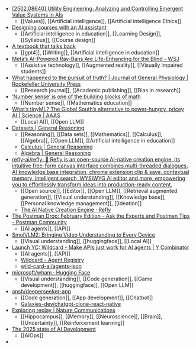 - [[2502.08640] Utility Engineering: Analyzing and Controlling Emergent Value Systems in AIs](https://arxiv.org/abs/2502.08640)
	- [[Values]], [[Artificial intelligence]], [[Artificial intelligence Ethics]]
- [Designing courses with an AI assistant](https://edunewsletter.openai.com/p/designing-courses-with-an-ai-assistant)
	- [[Artificial intelligence in education]], [[Learning Design]], [[Syllabus]], [[Course design]]
- [A textbook that talks back](https://edunewsletter.openai.com/p/teaching-with-chatgpt-interactive)
	- [[gpt4]], [[Writing]], [[Artificial intelligence in education]]
- [Meta’s AI-Powered Ray-Bans Are Life-Enhancing for the Blind - WSJ](https://www.wsj.com/tech/ai/metas-ai-powered-ray-bans-are-life-enhancing-for-the-blind-3ae38026?st=Ct8E8D)
	- [[Assistive technology]], [[Augmented reality]], [[Visually impaired students]]
- [What happened to the pursuit of truth? | Journal of General Physiology | Rockefeller University Press](https://rupress.org/jgp/article/156/11/e202413672/277037/What-happened-to-the-pursuit-of-truth-Pursuit-of)
	- [[Research journal]], [[Academic publishing]], [[Bias in research]]
- [‘Number sense’ is one of the building blocks of math](https://hechingerreport.org/the-building-blocks-of-math-students-need-to-excel/)
	- [[Number sense]], [[Mathematics education]]
- [What’s tinyML? The Global South’s alternative to power-hungry, pricey AI | Science | AAAS](https://www.science.org/content/article/what-s-tinyml-global-south-s-alternative-power-hungry-pricey-ai)
	- [[Local AI]], [[Open LLM]]
- [Datasets | General Reasoning](https://gr.inc/)
	- [[Reasoning]], [[Data sets]], [[Mathematics]], [[Calculus]], [[Algebra]], [[Open LLM]], [[Artificial intelligence in education]]
	- [Calculus | General Reasoning](https://gr.inc/task/calculus/)
	- [Algebra | General Reasoning](https://gr.inc/task/algebra/)
- [refly-ai/refly: 🎨 Refly is an open-source AI-native creation engine. Its intuitive free-form canvas interface combines multi-threaded dialogues, AI knowledge base integration, chrome extension clip & save, contextual memory, intelligent search, WYSIWYG AI editor and more, empowering you to effortlessly transform ideas into production-ready content.](https://github.com/refly-ai/refly)
	- [[Open source]], [[Editor]], [[Open LLM]], [[Retrieval augmented generation]], [[Visual understanding]], [[Knowledge base]], [[Personal knowledge management]], [[Ideation]]
	- [The AI Native Creation Engine · Refly](https://refly.ai/)
- [The Postman Drop: February Edition - Ask the Experts and Postman Tips - Postman Community](https://community.postman.com/t/the-postman-drop-february-edition/75663)
	- [[AI agents]], [[API]]
- [SmolVLM2: Bringing Video Understanding to Every Device](https://huggingface.co/blog/smolvlm2)
	- [[Visual understanding]], [[huggingface]], [[Local AI]]
- [Launch YC: Wildcard - Make APIs just work for AI agents | Y Combinator](https://www.ycombinator.com/launches/MrK-wildcard-make-apis-just-work-for-ai-agents)
	- [[AI agents]], [[API]]
	- [Wildcard - Agent Registry](https://wild-card.ai/)
	- [wild-card-ai/agents-json](https://github.com/wild-card-ai/agents-json)
- [microsoft/wham · Hugging Face](https://huggingface.co/microsoft/wham)
	- [[Visual understanding]], [[Code generation]], [[Game development]], [[huggingface]], [[Open LLM]]
- [ansh/deeperseeker-app](https://github.com/ansh/deeperseeker-app)
	- [[Code generation]], [[App development]], [[Chatbot]]
	- [Galaxies-dev/chatgpt-clone-react-native](https://github.com/Galaxies-dev/chatgpt-clone-react-native)
- [Exploring replay | Nature Communications](https://www.nature.com/articles/s41467-025-56731-y)
	- [[Hippocampus]], [[Memory]], [[Neuroscience]], [[Brain]], [[Uncertainty]], [[Reinforcement learning]]
- [The 2025 state of AI Development](https://www.vellum.ai/state-of-ai-2025)
	- [[AIOps]]
-